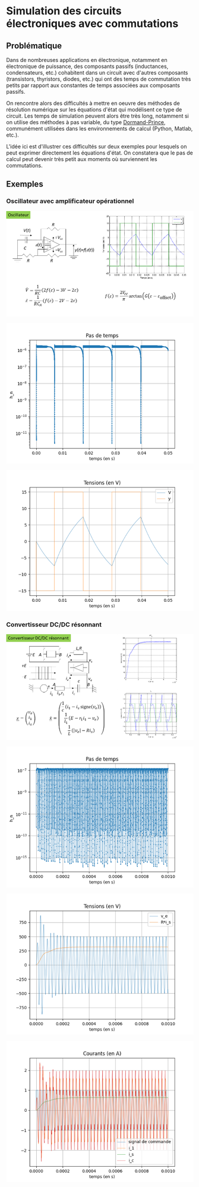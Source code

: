 # Simulation des circuits électroniques avec commutations

## Problématique

Dans de nombreuses applications en électronique, notamment en électronique de puissance, des composants passifs (inductances, condensateurs, etc.) cohabitent dans un circuit avec d'autres composants (transistors, thyristors, diodes, etc.) qui ont des temps de commutation très petits par rapport aux constantes de temps associées aux composants passifs.

On rencontre alors des difficultés à mettre en oeuvre des méthodes de résolution numérique sur les équations d'état qui modélisent ce type de circuit. Les temps de simulation peuvent alors être très long, notamment si on utilise des méthodes à pas variable, du type [Dormand-Prince](https://en.wikipedia.org/wiki/Dormand%E2%80%93Prince_method), communément utilisées dans les environnements de calcul (Python, Matlab, etc.).

L'idée ici est d'illustrer ces difficultés sur deux exemples pour lesquels on peut exprimer directement les équations d'état. On constatera que le pas de calcul peut devenir très petit aux moments où surviennent les commutations.

## Exemples

### Oscillateur avec amplificateur opérationnel

![](Data/Diapositive1.PNG)

![](Data/oscillateur_1.png)

![](Data/oscillateur_2.png)

### Convertisseur DC/DC résonnant

![](Data/Diapositive2.PNG)

![](Data/convres_1.png)

![](Data/convres_2.png)

![](Data/convres_3.png)

